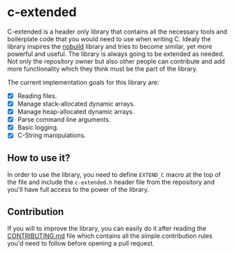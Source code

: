 # c-extended

C-extended is a header only library that contains all the necessary tools and boilerplate code that you would need to use when writing C. Idealy the library inspires the [nobuild](https://github.com/tsoding/nobuild) library and tries to become similar, yet more powerful and useful. The library is always going to be extended as needed. Not only the repository owner but also other people can contribute and add more functionality which they think must be the part of the library.

The current implementation goals for this library are:
- [X] Reading files.
- [X] Manage stack-allocated dynamic arrays.
- [X] Manage heap-allocated dynamic arrays.
- [X] Parse command line arguments.
- [X] Basic logging.
- [X] C-String manipulations.

## How to use it?
In order to use the library, you need to define `EXTEND_C` macro at the top of the file and include the `c-extended.h` header file from the repository and you'll have full access to the power of the library.

## Contribution
If you will to improve the library, you can easily do it after reading the [CONTRIBUTING.md](https://github.com/detectivekaktus/c-extended/blob/main/CONTRIBUTING.md) file which contains all the simple contribution rules you'd need to follow before opening a pull request.
